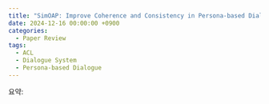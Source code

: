 ```yaml
---
title: "SimOAP: Improve Coherence and Consistency in Persona-based Dialogue Generation via Over-sampling and Post-evaluation"
date: 2024-12-16 00:00:00 +0900
categories:
  - Paper Review
tags:
  - ACL
  - Dialogue System
  - Persona-based Dialogue
---
```


요약: 